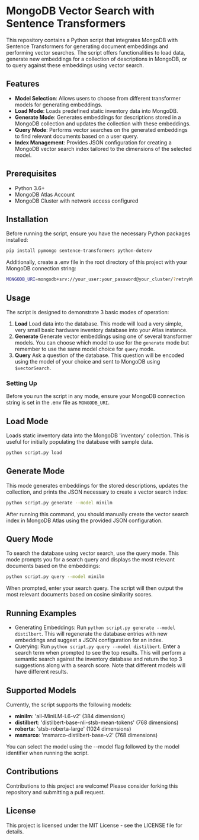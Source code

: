# MongoDB Vector Search with Sentence Transformers

This repository contains a Python script that integrates MongoDB with Sentence Transformers for generating document embeddings and performing vector searches. The script offers functionalities to load data, generate new embeddings for a collection of descriptions in MongoDB, or to query against these embeddings using vector search.

## Features

- **Model Selection**: Allows users to choose from different transformer models for generating embeddings.
- **Load Mode**: Loads predefined static inventory data into MongoDB.
- **Generate Mode**: Generates embeddings for descriptions stored in a MongoDB collection and updates the collection with these embeddings.
- **Query Mode**: Performs vector searches on the generated embeddings to find relevant documents based on a user query.
- **Index Management**: Provides JSON configuration for creating a MongoDB vector search index tailored to the dimensions of the selected model.

## Prerequisites

- Python 3.6+
- MongoDB Atlas Account
- MongoDB Cluster with network access configured

## Installation

Before running the script, ensure you have the necessary Python packages installed:

```bash
pip install pymongo sentence-transformers python-dotenv
```

Additionally, create a .env file in the root directory of this project with your MongoDB connection string:

```bash
MONGODB_URI=mongodb+srv://your_user:your_password@your_cluster/?retryWrites=true&w=majority&appName=VectorSearchApp
```

## Usage

The script is designed to demonstrate 3 basic modes of operation: 
1. **Load** Load data into the database. This mode will load a very simple, very small basic hardware inventory database into your Atlas instance.
2. **Generate** Generate vector embeddings using one of several transformer models. You can choose which model to use for the `generate` mode but remember to use the same model choice for `query` mode.
3. **Query** Ask a question of the database. This question will be encoded using the model of your choice and sent to MongoDB using `$vectorSearch`.

### Setting Up
Before you run the script in any mode, ensure your MongoDB connection string is set in the .env file as `MONGODB_URI`.  

## Load Mode
Loads static inventory data into the MongoDB 'inventory' collection. This is useful for initially populating the database with sample data.

```bash
python script.py load
```

## Generate Mode
This mode generates embeddings for the stored descriptions, updates the collection, and prints the JSON necessary to create a vector search index:

```bash
python script.py generate --model minilm
```

After running this command, you should manually create the vector search index in MongoDB Atlas using the provided JSON configuration.

## Query Mode
To search the database using vector search, use the query mode. This mode prompts you for a search query and displays the most relevant documents based on the embeddings:

```bash
python script.py query --model minilm
```

When prompted, enter your search query. The script will then output the most relevant documents based on cosine similarity scores.

## Running Examples

* Generating Embeddings: Run `python script.py generate --model distilbert`. This will regenerate the database entries with new embeddings and suggest a JSON configuration for an index.
* Querying: Run `python script.py query --model distilbert`. Enter a search term when prompted to see the top results. This will perform a semantic search against the inventory database and return the top 3 suggestions along with a search score.  Note that different models will have different results.

## Supported Models
Currently, the script supports the following models:

* **minilm**: 'all-MiniLM-L6-v2' (384 dimensions)
* **distilbert**: 'distilbert-base-nli-stsb-mean-tokens' (768 dimensions)
* **roberta**: 'stsb-roberta-large' (1024 dimensions)
* **msmarco**: 'msmarco-distilbert-base-v2' (768 dimensions)

You can select the model using the --model flag followed by the model identifier when running the script.

## Contributions
Contributions to this project are welcome! Please consider forking this repository and submitting a pull request.

## License
This project is licensed under the MIT License - see the LICENSE file for details.

